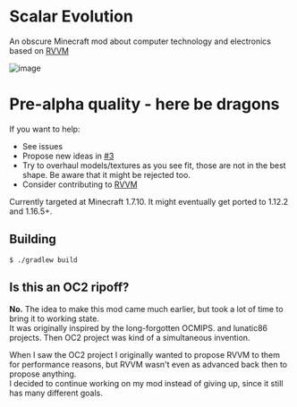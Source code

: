 # Scalar Evolution

An obscure Minecraft mod about computer technology and electronics based on [RVVM](https://github.com/LekKit/RVVM)

![image](https://github.com/user-attachments/assets/37773cd8-6917-41ad-a803-d904f169ab87)

# Pre-alpha quality - here be dragons

If you want to help:

- See issues
- Propose new ideas in [#3](https://github.com/LekKit/ScalarEvolution/issues/3)
- Try to overhaul models/textures as you see fit, those are not in the best shape. Be aware that it might be rejected too.
- Consider contributing to [RVVM](https://github.com/LekKit/RVVM)

Currently targeted at Minecraft 1.7.10. It might eventually get ported to 1.12.2 and 1.16.5+.

## Building
```shell
$ ./gradlew build
```

## Is this an OC2 ripoff?

**No.** The idea to make this mod came much earlier, but took a lot of time to bring it to working state.\
It was originally inspired by the long-forgotten OCMIPS. and lunatic86 projects. Then OC2 project was kind of a simultaneous invention.

When I saw the OC2 project I originally wanted to propose RVVM to them for performance reasons, but RVVM wasn't even as advanced back then to propose anything.\
I decided to continue working on my mod instead of giving up, since it still has many different goals.
